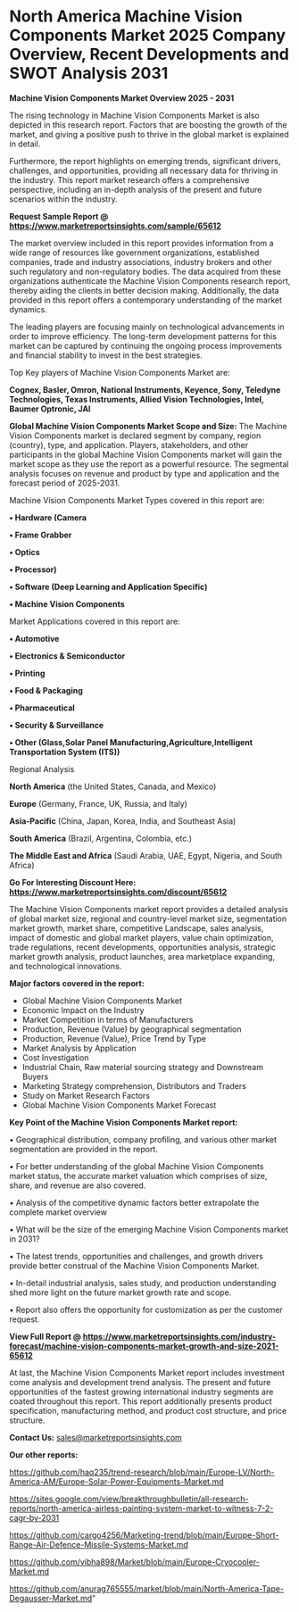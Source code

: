 # North America Machine Vision Components Market 2025 Company Overview, Recent Developments and SWOT Analysis 2031

<Strong> Machine Vision Components Market Overview 2025 - 2031</strong>

The rising technology in Machine Vision Components Market is also depicted in this research report. Factors that are boosting the growth of the market, and giving a positive push to thrive in the global market is explained in detail.

Furthermore, the report highlights on emerging trends, significant drivers, challenges, and opportunities, providing all necessary data for thriving in the industry. This report market research offers a comprehensive perspective, including an in-depth analysis of the present and future scenarios within the industry.

<strong>Request Sample Report @ <a href=https://www.marketreportsinsights.com/sample/65612>https://www.marketreportsinsights.com/sample/65612</a></strong>

The market overview included in this report provides information from a wide range of resources like government organizations, established companies, trade and industry associations, industry brokers and other such regulatory and non-regulatory bodies. The data acquired from these organizations authenticate the Machine Vision Components research report, thereby aiding the clients in better decision making. Additionally, the data provided in this report offers a contemporary understanding of the market dynamics.

The leading players are focusing mainly on technological advancements in order to improve efficiency. The long-term development patterns for this market can be captured by continuing the ongoing process improvements and financial stability to invest in the best strategies.

Top Key players of Machine Vision Components Market are:

<strong>Cognex, Basler, Omron, National Instruments, Keyence, Sony, Teledyne Technologies, Texas Instruments, Allied Vision Technologies, Intel, Baumer Optronic, JAI</strong>

<strong><b>Global Machine Vision Components Market Scope and Size:</b></strong>
The Machine Vision Components market is declared segment by company, region (country), type, and application. Players, stakeholders, and other participants in the global Machine Vision Components market will gain the market scope as they use the report as a powerful resource. The segmental analysis focuses on revenue and product by type and application and the forecast period of 2025-2031.

Machine Vision Components Market Types covered in this report are:

<strong>• Hardware (Camera

• Frame Grabber

• Optics

• Processor)

• Software (Deep Learning and Application Specific)

• Machine Vision Components</strong>

Market Applications covered in this report are:

<strong>• Automotive

• Electronics & Semiconductor

• Printing

• Food & Packaging

• Pharmaceutical

• Security & Surveillance

• Other (Glass,Solar Panel Manufacturing,Agriculture,Intelligent Transportation System (ITS))</strong> 

Regional Analysis

<strong>North America</strong> (the United States, Canada, and Mexico)

<strong>Europe</strong> (Germany, France, UK, Russia, and Italy)

<strong>Asia-Pacific</strong> (China, Japan, Korea, India, and Southeast Asia)

<strong>South America</strong> (Brazil, Argentina, Colombia, etc.)

<strong>The Middle East and Africa</strong> (Saudi Arabia, UAE, Egypt, Nigeria, and South Africa)

<strong>Go For Interesting Discount Here: <a href=https://www.marketreportsinsights.com/discount/65612>https://www.marketreportsinsights.com/discount/65612</a></strong>

The Machine Vision Components market report provides a detailed analysis of global market size, regional and country-level market size, segmentation market growth, market share, competitive Landscape, sales analysis, impact of domestic and global market players, value chain optimization, trade regulations, recent developments, opportunities analysis, strategic market growth analysis, product launches, area marketplace expanding, and technological innovations.

<strong><b>Major factors covered in the report:</b></strong>
<ul>
  <li>Global Machine Vision Components Market </li>
  <li>Economic Impact on the Industry</li>
  <li>Market Competition in terms of Manufacturers</li>
  <li>Production, Revenue (Value) by geographical segmentation</li>
  <li>Production, Revenue (Value), Price Trend by Type</li>
  <li>Market Analysis by Application</li>
  <li>Cost Investigation</li>
  <li>Industrial Chain, Raw material sourcing strategy and Downstream Buyers</li>
  <li>Marketing Strategy comprehension, Distributors and Traders</li>
  <li>Study on Market Research Factors</li>
  <li>Global Machine Vision Components Market Forecast</li>
</ul>

<strong><b>Key Point of the Machine Vision Components Market report:</b></strong>

• Geographical distribution, company profiling, and various other market segmentation are provided in the report.

• For better understanding of the global Machine Vision Components market status, the accurate market valuation which comprises of size, share, and revenue are also covered.

• Analysis of the competitive dynamic factors better extrapolate the complete market overview

• What will be the size of the emerging Machine Vision Components market in 2031?

• The latest trends, opportunities and challenges, and growth drivers provide better construal of the Machine Vision Components Market.

• In-detail industrial analysis, sales study, and production understanding shed more light on the future market growth rate and scope.

• Report also offers the opportunity for customization as per the customer request.

<strong><b>View Full Report @ <a href=https://www.marketreportsinsights.com/industry-forecast/machine-vision-components-market-growth-and-size-2021-65612>https://www.marketreportsinsights.com/industry-forecast/machine-vision-components-market-growth-and-size-2021-65612</a></b></strong>


At last, the Machine Vision Components Market report includes investment come analysis and development trend analysis. The present and future opportunities of the fastest growing international industry segments are coated throughout this report. This report additionally presents product specification, manufacturing method, and product cost structure, and price structure.

<strong>Contact Us:</strong>
sales@marketreportsinsights.com

<strong>Our other reports:</strong>

<a href=https://github.com/haq235/trend-research/blob/main/Europe-LV/North-America-AM/Europe-Solar-Power-Equipments-Market.md>https://github.com/haq235/trend-research/blob/main/Europe-LV/North-America-AM/Europe-Solar-Power-Equipments-Market.md</a>

<a href=https://sites.google.com/view/breakthroughbulletin/all-research-reports/north-america-airless-painting-system-market-to-witness-7-2-cagr-by-2031>https://sites.google.com/view/breakthroughbulletin/all-research-reports/north-america-airless-painting-system-market-to-witness-7-2-cagr-by-2031</a>

<a href=https://github.com/cargo4256/Marketing-trend/blob/main/Europe-Short-Range-Air-Defence-Missile-Systems-Market.md>https://github.com/cargo4256/Marketing-trend/blob/main/Europe-Short-Range-Air-Defence-Missile-Systems-Market.md</a>

<a href=https://github.com/vibha898/Market/blob/main/Europe-Cryocooler-Market.md>https://github.com/vibha898/Market/blob/main/Europe-Cryocooler-Market.md</a>

<a href=https://github.com/anurag765555/market/blob/main/North-America-Tape-Degausser-Market.md>https://github.com/anurag765555/market/blob/main/North-America-Tape-Degausser-Market.md</a>"
